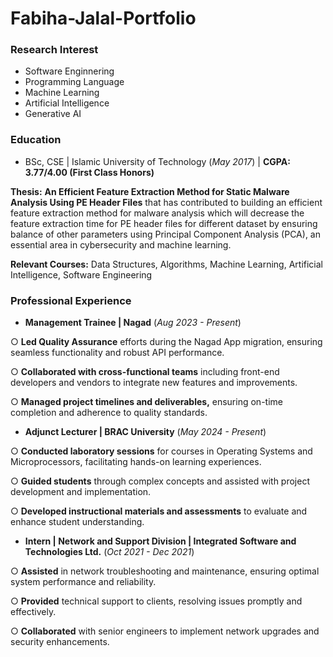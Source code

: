 # Fabiha-Jalal-Portfolio

### Research Interest
- Software Enginnering
- Programming Language
- Machine Learning
- Artificial Intelligence
- Generative AI
### Education
- BSc, CSE | Islamic University of Technology (_May 2017_) |  **CGPA: 3.77/4.00 (First Class Honors)**

**Thesis:** **An Efficient Feature Extraction Method for Static Malware Analysis Using PE Header Files** that has contributed to building an efficient feature extraction method for malware analysis which will decrease the feature extraction time for PE header files for different dataset by ensuring balance of other parameters using Principal Component Analysis (PCA), an essential area in cybersecurity and machine learning.

**Relevant Courses:** Data Structures, Algorithms, Machine Learning, Artificial Intelligence, Software Engineering

### Professional Experience
- **Management Trainee | Nagad** (_Aug 2023 - Present_)
  
○  **Led Quality Assurance** efforts during the Nagad App migration, ensuring seamless functionality and robust
API performance.

○ **Collaborated with cross-functional teams** including front-end developers and vendors to integrate new
features and improvements.

○ **Managed project timelines and deliverables,** ensuring on-time completion and adherence to quality standards.

- **Adjunct Lecturer | BRAC University** (_May 2024 - Present_)
  
○ **Conducted laboratory sessions** for courses in Operating Systems and Microprocessors, facilitating hands-on
learning experiences.

○ **Guided students** through complex concepts and assisted with project development and implementation.

○ **Developed instructional materials and assessments** to evaluate and enhance student understanding.

- **Intern | Network and Support Division | Integrated Software and Technologies Ltd.** (_Oct 2021 - Dec 2021_)
  
○ **Assisted** in network troubleshooting and maintenance, ensuring optimal system performance and reliability.

○ **Provided** technical support to clients, resolving issues promptly and effectively.

○ **Collaborated** with senior engineers to implement network upgrades and security enhancements.



